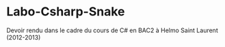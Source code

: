 Labo-Csharp-Snake
=================

Devoir rendu dans le cadre du cours de C# en BAC2 à Helmo Saint Laurent (2012-2013)
